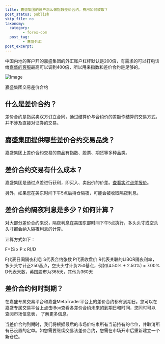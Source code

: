 ```yaml
---
title: 嘉盛集团的账户怎么做指数差价合约，费用如何收取？
post_status: publish
skip_file: no
taxonomy:
  category:
        - forex-com
  post_tag:
        - 嘉盛外汇
post_excerpt: 
---
```

中国内地的客户开的嘉盛集团的外汇账户杠杆默认是200倍，有需求的可以打电话给[嘉盛的客服](http://www.ssgg.net/forex-customer-service.html)最高可以调到400倍，所以用来指数和差价合约是足够的。

![Image](https://cdn.fendou.la/tuoss/cfd.cecb2b.jpg)

嘉盛集团交易差价合约

## 什么是差价合约？

差价合约是指买卖双方订立合同，通过结算价与合约价的差额作结算的交易方式， 并不涉及直接对证券的交易。

## 嘉盛集团提供哪些差价合约交易品类？

嘉盛集团上差价合约交易的商品有指数、股票、期货等多种品类。

## 差价合约交易有什么成本？

嘉盛集团是通过点差进行获利，即买入、卖出价的价差。[查看实时点差报价](https://www.jiashengjituan.com/cn/why-us/value-and-reliability/)。

另外，如果您在美东时间下午5点后持仓隔夜，可能会被收取隔夜利息。

## 差价合约隔夜利息是多少？如何计算？

对大部分差价合约来说，隔夜利息在美国东部时间下午5点执行，多头头寸或空头头寸都会纳入隔夜利息的计算。

计算方式如下：

F=(S x P x R)/D

F代表日间隔夜利息 S代表合约张数 P代表收盘价 R代表关联的LIBOR隔夜利率，多头头寸计正250基点，空头头寸计负250基点，例如(4.50% + 2.50%) = 7.00% D代表天数，英国股市为365天，其他为360天

## 差价合约何时到期？

在嘉盛专属交易平台和嘉盛MetaTrader平台上的差价合约都有到期日。您可以在嘉盛专属交易平台上点击iBox查看各差价合约未来的到期日和时间，您同时可以查阅市场信息表， 了解更多信息。

当差价合约到期时，我们将根据最后的市场价结束所有当前持有的仓位，并取消所有已设置的定单。如您需要继续交易该差价合约，您需在市场开市后重新建立一个新仓位。